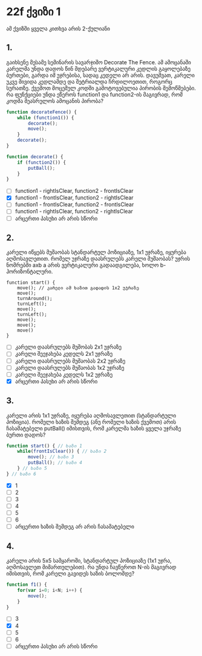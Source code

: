 # 22f ქვიზი 1
ამ ქვიზში ყველა კითხვა არის 2-ქულიანი

## 1.
გაიხსენე მესამე სემინარის სავარჯიშო Decorate The Fence. ამ ამოცანაში კარელმა უნდა დადოს წინ მდებარე ვერტიკალური კედლის გაყოლებაზე ბურთები, გარდა იმ უჯრებისა, სადაც კედელი არ არის. დავუშვათ, კარელი უკვე მივიდა კედლამდე და შეტრიალდა ჩრდილოეთით, როგორც სურათზე. ქვემოთ მოცემულ კოდში გამოტოვებულია პირობის შემოწმებები. რა ფუნქციები უნდა ეწეროს function1 და function2-ის მაგივრად, რომ კოდმა შეასრულოს ამოცანის პირობა?

```js
function decorateFence() {
	while (function1()) {
		decorate();
		move();
	}
	decorate();
}

function decorate() {
	if (function2()) {
		putBall();
	}
}
```
- [ ] function1 - rightIsClear, function2 - frontIsClear
- [x] function1 - frontIsClear, function2 - rightIsClear
- [ ] function1 - frontIsClear, function2 - frontIsClear
- [ ] function1 - rightIsClear, function2 - rightIsClear
- [ ] არცერთი პასუხი არ არის სწორი

## 2.
კარელი იწყებს მუშაობას სტანდარტულ პოზიციაზე, 1x1 უჯრაზე, იყურება აღმოსავლეთით. რომელ უჯრაზე დაასრულებს კარელი მუშაობას? უჯრის ნომრებში axb a არის ვერტიკალური გადაადგილება, ხოლო b-ჰორიზონტალური.

```
function start() {
	move(); // კარელი ამ ხაზით გადადის 1x2 უჯრაზე
	move();
	turnAround();
	turnLeft();
	move();
	turnLeft();
	move();
	move();
	move()
}
```

- [ ] კარელი დაასრულებს მუშობას 2x1 უჯრაზე
- [ ] კარელი შეეჯახება კედელს 2x1 უჯრაზე
- [ ] კარელი დაასრულებს მუშაობას 2x2 უჯრაზე
- [ ] კარელი დაასრულებს მუშაობას 1x2 უჯრაზე
- [ ] კარელი შეეჯახება კედელს 1x2 უჯრაზე
- [x] არცერთი პასუხი არ არის სწორი

## 3.
კარელი არის 1x1 უჯრაზე, იყურება აღმოსავლეთით (სტანდარტული პოზიცია). რომელი ხაზის შემდეგ (ანუ რომელი ხაზის ქვემოთ) არის ჩასამატებელი putBall() იმისთვის, რომ კარელმა ხაზის ყველა უჯრაზე ბურთი დადოს?

```js
function start() { // ხაზი 1
	while(frontIsClear()) { // ხაზი 2
		move(); // ხაზი 3
		putBall(); // ხაზი 4
	} // ხაზი 5
} // ხაზი 6
```

- [x] 1
- [ ] 2
- [ ] 3
- [ ] 4
- [ ] 5
- [ ] 6
- [ ] არცერთი ხაზის შემდეგ არ არის ჩასამატებელი

## 4.
კარელი არის 5x5 სამყაროში, სტანდარტულ პოზიციაზე (1x1 უჯრა, აღმოსავლეთ მიმართულებით). რა უნდა ჩავწეროთ N-ის მაგივრად იმისთვის, რომ კარელი გავიდეს ხაზის ბოლომდე?

```js
function f1() {
	for(var i=0; i<N; i++) {
		move();
	}
}
```

- [ ] 3
- [x] 4
- [ ] 5
- [ ] 6
- [ ] არცერთი პასუხი არ არის სწორი